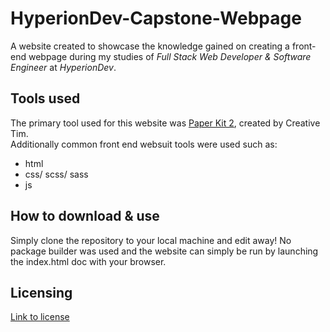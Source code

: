 # HyperionDev-Capstone-Webpage
A website created to showcase the knowledge gained on creating a front-end webpage during my studies of _Full Stack Web Developer & Software Engineer_ at _HyperionDev_.

## Tools used
The primary tool used for this website was [Paper Kit 2](https://demos.creative-tim.com/paper-kit-2/index.html), created by Creative Tim.  
Additionally common front end websuit tools were used such as: 
* html
* css/ scss/ sass 
* js

## How to download & use
Simply clone the repository to your local machine and edit away! No package builder was used and the website can simply be run by launching the index.html doc with your browser.

## Licensing
[Link to license](https://github.com/creativetimofficial/paper-kit-2/blob/bootstrap4-development/LICENSE)
